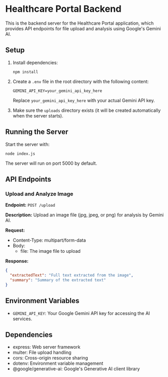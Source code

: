 # Healthcare Portal Backend

This is the backend server for the Healthcare Portal application, which provides API endpoints for file upload and analysis using Google's Gemini AI.

## Setup

1. Install dependencies:

   ```
   npm install
   ```

2. Create a `.env` file in the root directory with the following content:

   ```
   GEMINI_API_KEY=your_gemini_api_key_here
   ```

   Replace `your_gemini_api_key_here` with your actual Gemini API key.

3. Make sure the `uploads` directory exists (it will be created automatically when the server starts).

## Running the Server

Start the server with:

```
node index.js
```

The server will run on port 5000 by default.

## API Endpoints

### Upload and Analyze Image

**Endpoint:** `POST /upload`

**Description:** Upload an image file (jpg, jpeg, or png) for analysis by Gemini AI.

**Request:**

- Content-Type: multipart/form-data
- Body:
  - file: The image file to upload

**Response:**

```json
{
  "extractedText": "Full text extracted from the image",
  "summary": "Summary of the extracted text"
}
```

## Environment Variables

- `GEMINI_API_KEY`: Your Google Gemini API key for accessing the AI services.

## Dependencies

- express: Web server framework
- multer: File upload handling
- cors: Cross-origin resource sharing
- dotenv: Environment variable management
- @google/generative-ai: Google's Generative AI client library
